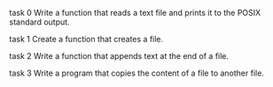 task  0
Write a function that reads a text file and prints it to the POSIX standard output.


task 1
Create a function that creates a file.

task 2
Write a function that appends text at the end of a file.

task 3
Write a program that copies the content of a file to another file.

